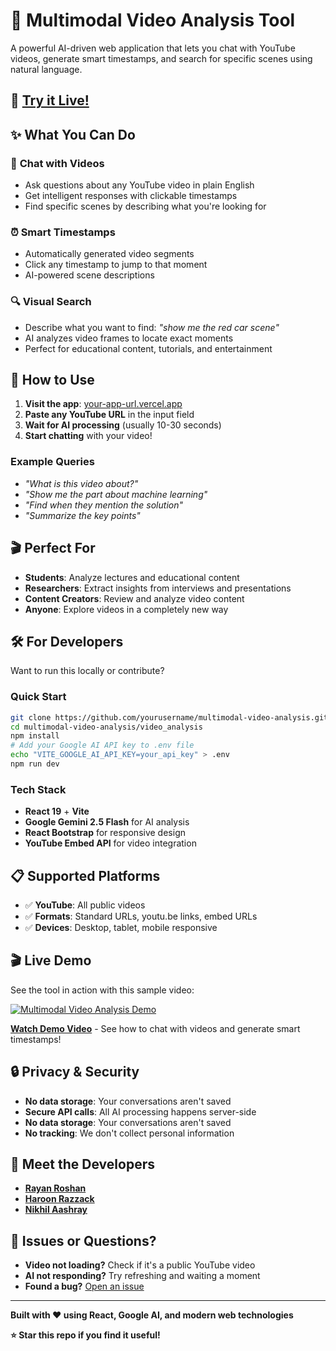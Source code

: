 # 🎥 Multimodal Video Analysis Tool

A powerful AI-driven web application that lets you chat with YouTube videos, generate smart timestamps, and search for specific scenes using natural language.

## 🚀 **[Try it Live!](https://your-app-url.vercel.app)**

## ✨ What You Can Do

### 🤖 **Chat with Videos**

- Ask questions about any YouTube video in plain English
- Get intelligent responses with clickable timestamps
- Find specific scenes by describing what you're looking for

### ⏰ **Smart Timestamps**

- Automatically generated video segments
- Click any timestamp to jump to that moment
- AI-powered scene descriptions

### 🔍 **Visual Search**

- Describe what you want to find: _"show me the red car scene"_
- AI analyzes video frames to locate exact moments
- Perfect for educational content, tutorials, and entertainment

## 🎯 How to Use

1. **Visit the app**: [your-app-url.vercel.app](https://your-app-url.vercel.app)
2. **Paste any YouTube URL** in the input field
3. **Wait for AI processing** (usually 10-30 seconds)
4. **Start chatting** with your video!

### Example Queries

- _"What is this video about?"_
- _"Show me the part about machine learning"_
- _"Find when they mention the solution"_
- _"Summarize the key points"_

## 🎬 Perfect For

- **Students**: Analyze lectures and educational content
- **Researchers**: Extract insights from interviews and presentations
- **Content Creators**: Review and analyze video content
- **Anyone**: Explore videos in a completely new way

## 🛠️ For Developers

Want to run this locally or contribute?

### Quick Start

```bash
git clone https://github.com/yourusername/multimodal-video-analysis.git
cd multimodal-video-analysis/video_analysis
npm install
# Add your Google AI API key to .env file
echo "VITE_GOOGLE_AI_API_KEY=your_api_key" > .env
npm run dev
```

### Tech Stack

- **React 19** + **Vite**
- **Google Gemini 2.5 Flash** for AI analysis
- **React Bootstrap** for responsive design
- **YouTube Embed API** for video integration

## 📋 Supported Platforms

- ✅ **YouTube**: All public videos
- ✅ **Formats**: Standard URLs, youtu.be links, embed URLs
- ✅ **Devices**: Desktop, tablet, mobile responsive

## 🎬 Live Demo

See the tool in action with this sample video:

[![Multimodal Video Analysis Demo](https://img.youtube.com/vi/-MMrOBcbz7U/0.jpg)](https://youtu.be/-MMrOBcbz7U)

**[Watch Demo Video](https://youtu.be/-MMrOBcbz7U)** - See how to chat with videos and generate smart timestamps!


## 🔒 Privacy & Security

- **No data storage**: Your conversations aren't saved
- **Secure API calls**: All AI processing happens server-side
- **No data storage**: Your conversations aren't saved
- **No tracking**: We don't collect personal information

## 👥 Meet the Developers

- **[Rayan Roshan](https://www.linkedin.com/in/rayan-roshan/)**
- **[Haroon Razzack](https://www.linkedin.com/in/haroonrazzack/)**
- **[Nikhil Aashray](https://www.linkedin.com/in/nikhilkonda/)**

## 🐛 Issues or Questions?

- **Video not loading?** Check if it's a public YouTube video
- **AI not responding?** Try refreshing and waiting a moment
- **Found a bug?** [Open an issue](https://github.com/yourusername/multimodal-video-analysis/issues)

---

**Built with ❤️ using React, Google AI, and modern web technologies**

**⭐ Star this repo if you find it useful!**
